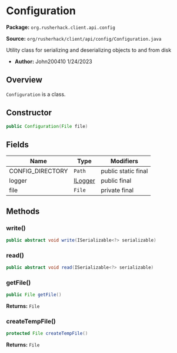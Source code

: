 # Configuration

**Package:** `org.rusherhack.client.api.config`

**Source:** `org/rusherhack/client/api/config/Configuration.java`

Utility class for serializing and deserializing objects to and from disk
* **Author:** John200410 1/24/2023



## Overview

`Configuration` is a class.

## Constructor

```java
public Configuration(File file)
```

## Fields

| Name | Type | Modifiers |
|------|------|----------|
| CONFIG_DIRECTORY | `Path` | public static final |
| logger | [ILogger](/core/logging/ILogger.md) | public final |
| file | `File` | private final |


## Methods

### write()

```java
public abstract void write(ISerializable<?> serializable)
```

### read()

```java
public abstract void read(ISerializable<?> serializable)
```

### getFile()

```java
public File getFile()
```

**Returns:** `File`

### createTempFile()

```java
protected File createTempFile()
```

**Returns:** `File`

